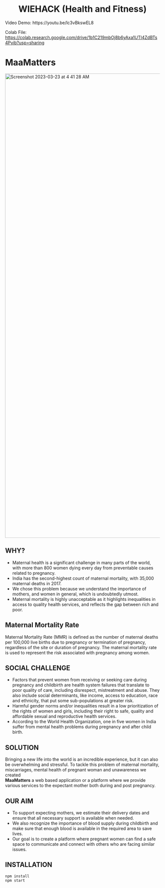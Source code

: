 <h1 align="center"> WIEHACK (Health and Fitness) </h1>
Video Demo: https://youtu.be/lc3vBkswEL8

Colab File: https://colab.research.google.com/drive/1b1C219mbOj8b6yAxa1UTI4ZdBTs4Pyib?usp=sharing

# MaaMatters
<img width="1511" alt="Screenshot 2023-03-23 at 4 41 28 AM" src="https://user-images.githubusercontent.com/103764966/227058919-4799c7c9-ff8c-4fab-ac3c-1d5747abbb0f.png">

**WHY?**
---
- Maternal health is a significant challenge in many parts of the world, with more than 800 women dying every day from preventable causes related to pregnancy. 
- India has the second-highest count of maternal mortality, with 35,000 maternal deaths in 2017.
- We chose this problem because we understand the importance of mothers, and women in general, which is undoubtedly utmost.
- Maternal mortality is highly unacceptable as it highlights inequalities in access to quality health services, and reflects the gap between rich and poor.

**Maternal Mortality Rate**
---
Maternal Mortality Rate (MMR) is defined as the number of maternal deaths per 100,000 live births due to pregnancy or termination of pregnancy, regardless of the site or duration of pregnancy. The maternal mortality rate is used to represent the risk associated with pregnancy among women.

**SOCIAL CHALLENGE**
---
- Factors that prevent women from receiving or seeking care during pregnancy and childbirth are health system failures that translate to poor quality of care, including disrespect, mistreatment and abuse. 
They also include social determinants, like income, access to education, race and ethnicity, that put some sub-populations at greater risk. 
- Harmful gender norms and/or inequalities result in a low prioritization of the rights of women and girls, including their right to safe, quality and affordable sexual and reproductive health services.
- According to the World Health Organization, one in five women in India suffer from mental health problems during pregnancy and after child birth.

**SOLUTION**
---
Bringing a new life into the world is an incredible experience, but it can also be overwhelming and stressful. 
To tackle this problem of maternal mortality, miscarriages, mental health of pregnant woman and unawareness we created  
**MaaMatters**
a web based application or a platform where we provide various services to the expectant mother both during and post pregnancy.

**OUR AIM**
---
- To support expecting mothers, we estimate their delivery dates and ensure that all necessary support is available when needed. 
- We also recognize the importance of blood supply during childbirth and make sure that enough blood is available in the required area to save lives.
- Our goal is to create a platform where pregnant women can find a safe space to communicate and connect with others who are facing similar issues.

**INSTALLATION**
---
```
npm install
npm start
```
